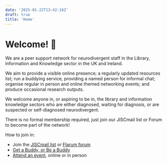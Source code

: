 ```yaml
---
date: '2025-01-22T13:42:16Z'
draft: true
title: 'Home'
---
```

# Welcome! 👋

We are a peer support network for neurodivergent staff in the Library, Information and Knowledge sector in the UK and Ireland.

We aim to provide a visible online presence; a regularly updated resources list; run a buddying service, providing a named person for informal chat; organise regular in person and online themed networking events; and produce occasional research outputs.

We welcome anyone in, or aspiring to be in, the library and information knowledge sectors who are either diagnosed, waiting for diagnosis, or are suspected or self-diagnosed neurodivergent.

There is no formal membership required, just join our JISCmail list or Forum to become part of the network!

How to join in:

- Join the [JISCmail list](https://www.jiscmail.ac.uk/NLISN) or [Flarum forum](https://neurospicylibraries.flarum.cloud/)
- [Get a Buddy, or Be a Buddy](/buddying-scheme/)
- [Attend an event](/events/), online or in person
